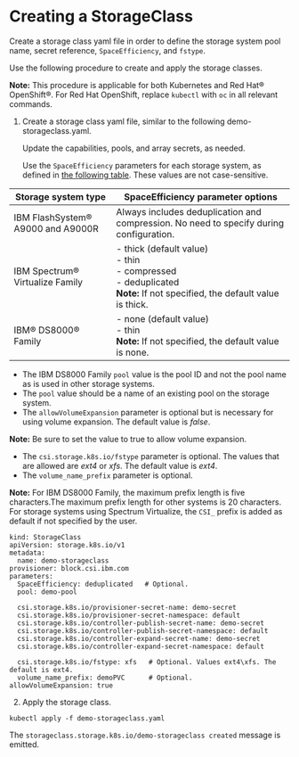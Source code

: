 # Creating a StorageClass

Create a storage class yaml file in order to define the storage system pool name, secret reference, `SpaceEfficiency`, and `fstype`.

Use the following procedure to create and apply the storage classes.

**Note:** This procedure is applicable for both Kubernetes and Red Hat® OpenShift®. For Red Hat OpenShift, replace `kubectl` with `oc` in all relevant commands.

1. Create a storage class yaml file, similar to the following demo-storageclass.yaml.

   Update the capabilities, pools, and array secrets, as needed.

   Use the `SpaceEfficiency` parameters for each storage system, as defined in [the following table](#spaceefficiency). These values are not case-sensitive.

|Storage system type|SpaceEfficiency parameter options|
|-------------------|---------------------------------|
|IBM FlashSystem® A9000 and A9000R|Always includes deduplication and compression. No need to specify during configuration.|
|IBM Spectrum® Virtualize Family|- thick (default value) <br />- thin<br />- compressed<br />- deduplicated<br />**Note:** If not specified, the default value is thick.|
|IBM® DS8000® Family| - none (default value)<br />- thin<br />**Note:** If not specified, the default value is none.|

  - The IBM DS8000 Family `pool` value is the pool ID and not the pool name as is used in other storage systems.
  - The `pool` value should be a name of an existing pool on the storage system.
  - The `allowVolumeExpansion` parameter is optional but is necessary for using volume expansion. The default value is _false_.

  **Note:** Be sure to set the value to true to allow volume expansion.

  - The `csi.storage.k8s.io/fstype` parameter is optional. The values that are allowed are _ext4_ or _xfs_. The default value is _ext4_.
  - The `volume_name_prefix` parameter is optional.

  **Note:** For IBM DS8000 Family, the maximum prefix length is five characters.The maximum prefix length for other systems is 20 characters.<br />For storage systems using Spectrum Virtualize, the `CSI_` prefix is added as default if not specified by the user.

    kind: StorageClass
    apiVersion: storage.k8s.io/v1
    metadata:
      name: demo-storageclass
    provisioner: block.csi.ibm.com
    parameters:
      SpaceEfficiency: deduplicated   # Optional.
      pool: demo-pool
    
      csi.storage.k8s.io/provisioner-secret-name: demo-secret
      csi.storage.k8s.io/provisioner-secret-namespace: default
      csi.storage.k8s.io/controller-publish-secret-name: demo-secret
      csi.storage.k8s.io/controller-publish-secret-namespace: default
      csi.storage.k8s.io/controller-expand-secret-name: demo-secret
      csi.storage.k8s.io/controller-expand-secret-namespace: default
    
      csi.storage.k8s.io/fstype: xfs   # Optional. Values ext4\xfs. The default is ext4.
      volume_name_prefix: demoPVC      # Optional.
    allowVolumeExpansion: true

2. Apply the storage class.

  ```
  kubectl apply -f demo-storageclass.yaml
  ```

   The `storageclass.storage.k8s.io/demo-storageclass created` message is emitted.


